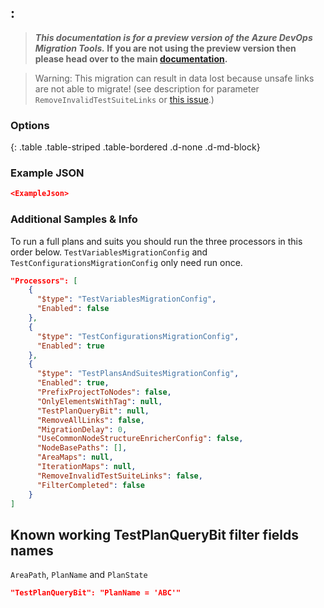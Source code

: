 ## <TypeName>: <ClassName>

>**_This documentation is for a preview version of the Azure DevOps Migration Tools._ If you are not using the preview version then please head over to the main [documentation](https://nkdagility.com/docs/azure-devops-migration-tools).**

<Breadcrumbs>

<Description>

> Warning: This migration can result in data lost because unsafe links are not able to migrate! (see description for parameter `RemoveInvalidTestSuiteLinks` or [this issue](https://github.com/nkdAgility/azure-devops-migration-tools/issues/178).)

### Options

<Options>
{: .table .table-striped .table-bordered .d-none .d-md-block}

### Example JSON

```JSON
<ExampleJson>
```

### Additional Samples & Info

To run a full plans and suits you should run the three processors in this order below.  `TestVariablesMigrationConfig` and `TestConfigurationsMigrationConfig` only need run once.

```json
"Processors": [
    {
      "$type": "TestVariablesMigrationConfig",
      "Enabled": false
    },
    {
      "$type": "TestConfigurationsMigrationConfig",
      "Enabled": true
    },
    {
      "$type": "TestPlansAndSuitesMigrationConfig",
      "Enabled": true,
      "PrefixProjectToNodes": false,
      "OnlyElementsWithTag": null,
      "TestPlanQueryBit": null,
      "RemoveAllLinks": false,
      "MigrationDelay": 0,
      "UseCommonNodeStructureEnricherConfig": false,
      "NodeBasePaths": [],
      "AreaMaps": null,
      "IterationMaps": null,
      "RemoveInvalidTestSuiteLinks": false,
      "FilterCompleted": false
    }
]
```
## Known working TestPlanQueryBit filter fields names

`AreaPath`, `PlanName` and `PlanState`

```json
"TestPlanQueryBit": "PlanName = 'ABC'"
```